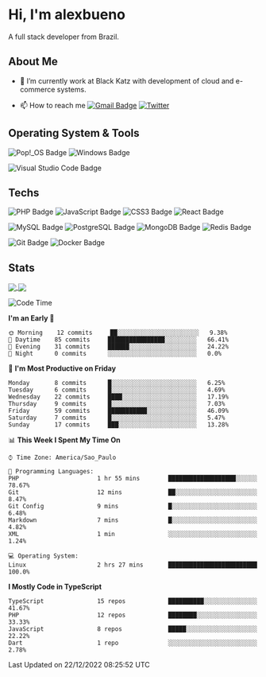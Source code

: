 # Hi, I'm alexbueno

A full stack developer from Brazil.

## About Me

- 🌱 I’m currently work at Black Katz with development of cloud and e-commerce systems.

- 📫 How to reach me [![Gmail Badge](https://img.shields.io/badge/-gmail-c14438?style=for-the-badge&logo=Gmail&logoColor=ffffff)](mailto:alexsandrofbueno@gmail.com) [![Twitter](https://img.shields.io/badge/twitter-1DA1F2.svg?style=for-the-badge&logo=twitter&logoColor=ffffff)](https://twitter.com/Alex_Bueno_7)

## Operating System & Tools

![Pop!_OS Badge](https://img.shields.io/badge/Pop!__OS-48B9C7?logo=popos&logoColor=fff&style=flat)
![Windows Badge](https://img.shields.io/badge/Windows-0078D6?logo=windows&logoColor=fff&style=flat)

![Visual Studio Code Badge](https://img.shields.io/badge/Visual%20Studio%20Code-007ACC?logo=visualstudiocode&logoColor=fff&style=flat)

## Techs

![PHP Badge](https://img.shields.io/badge/PHP-777BB4?logo=php&logoColor=fff&style=flat)
![JavaScript Badge](https://img.shields.io/badge/JavaScript-F7DF1E?logo=javascript&logoColor=000&style=flat)
![CSS3 Badge](https://img.shields.io/badge/CSS3-1572B6?logo=css3&logoColor=fff&style=flat)
![React Badge](https://img.shields.io/badge/React-61DAFB?logo=react&logoColor=000&style=flat)

![MySQL Badge](https://img.shields.io/badge/MySQL-4479A1?logo=mysql&logoColor=fff&style=flat)
![PostgreSQL Badge](https://img.shields.io/badge/PostgreSQL-4169E1?logo=postgresql&logoColor=fff&style=flat)
![MongoDB Badge](https://img.shields.io/badge/MongoDB-47A248?logo=mongodb&logoColor=fff&style=flat)
![Redis Badge](https://img.shields.io/badge/Redis-DC382D?logo=redis&logoColor=fff&style=flat)

![Git Badge](https://img.shields.io/badge/Git-F05032?logo=git&logoColor=fff&style=flat)
![Docker Badge](https://img.shields.io/badge/Docker-2496ED?logo=docker&logoColor=fff&style=flat)


## Stats

<a href="https://github.com/anuraghazra/github-readme-stats">
  <img align="center" src="https://github-readme-stats.vercel.app/api?username=alexbueno7&hide=contribs,prs&show_icons=true&theme=radical" />
</a>
<a href="https://github.com/anuraghazra/convoychat">
  <img align="center" src="https://github-readme-stats.vercel.app/api/top-langs/?username=alexbueno7" />
</a>

<!--START_SECTION:waka-->
![Code Time](http://img.shields.io/badge/Code%20Time-659%20hrs%203%20mins-blue)

**I'm an Early 🐤** 

```text
🌞 Morning    12 commits     ██░░░░░░░░░░░░░░░░░░░░░░░   9.38% 
🌆 Daytime    85 commits     ████████████████░░░░░░░░░   66.41% 
🌃 Evening    31 commits     ██████░░░░░░░░░░░░░░░░░░░   24.22% 
🌙 Night      0 commits      ░░░░░░░░░░░░░░░░░░░░░░░░░   0.0%

```
📅 **I'm Most Productive on Friday** 

```text
Monday       8 commits      █░░░░░░░░░░░░░░░░░░░░░░░░   6.25% 
Tuesday      6 commits      █░░░░░░░░░░░░░░░░░░░░░░░░   4.69% 
Wednesday    22 commits     ████░░░░░░░░░░░░░░░░░░░░░   17.19% 
Thursday     9 commits      █░░░░░░░░░░░░░░░░░░░░░░░░   7.03% 
Friday       59 commits     ███████████░░░░░░░░░░░░░░   46.09% 
Saturday     7 commits      █░░░░░░░░░░░░░░░░░░░░░░░░   5.47% 
Sunday       17 commits     ███░░░░░░░░░░░░░░░░░░░░░░   13.28%

```


📊 **This Week I Spent My Time On** 

```text
⌚︎ Time Zone: America/Sao_Paulo

💬 Programming Languages: 
PHP                      1 hr 55 mins        ███████████████████░░░░░░   78.67% 
Git                      12 mins             ██░░░░░░░░░░░░░░░░░░░░░░░   8.47% 
Git Config               9 mins              █░░░░░░░░░░░░░░░░░░░░░░░░   6.48% 
Markdown                 7 mins              █░░░░░░░░░░░░░░░░░░░░░░░░   4.82% 
XML                      1 min               ░░░░░░░░░░░░░░░░░░░░░░░░░   1.24%

💻 Operating System: 
Linux                    2 hrs 27 mins       █████████████████████████   100.0%

```

**I Mostly Code in TypeScript** 

```text
TypeScript               15 repos            ██████████░░░░░░░░░░░░░░░   41.67% 
PHP                      12 repos            ████████░░░░░░░░░░░░░░░░░   33.33% 
JavaScript               8 repos             █████░░░░░░░░░░░░░░░░░░░░   22.22% 
Dart                     1 repo              ░░░░░░░░░░░░░░░░░░░░░░░░░   2.78%

```



 Last Updated on 22/12/2022 08:25:52 UTC
<!--END_SECTION:waka-->
